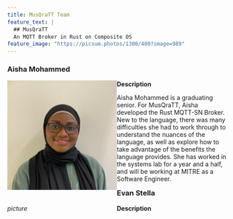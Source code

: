 ```yaml
--- 
title: MusQraTT Team
feature_text: |
  ## MusQraTT
  An MQTT Broker in Rust on Composite OS
feature_image: "https://picsum.photos/1300/400?image=989"
---
```


### Aisha Mohammed
<div class="row">
  <div class="column" style="float: left; width: 50%;">
    <!-- Picture -->
    <img src="/assets/logos/aisha.jpeg"
     alt="Aisha's image"
     style="float: left; margin-right: 10px;" />
  </div>
  <div class="column" style="float: left; width: 50%;">
    <!-- Description -->
    <strong>Description</strong><br>
    <p>Aisha Mohammed is a graduating senior. For MusQraTT, Aisha developed the Rust MQTT-SN Broker. New to the language, there was many difficulties she had to work through to understand the nuances of the language, as well as explore how to take advantage of the benefits the language provides. She has worked in the systems lab for a year and a half, and will be working at MITRE as a Software Engineer.
    </p>
  </div>
</div>

### Evan Stella
<div class="row">
  <div class="column" style="float: left; width: 50%;">
    <!-- Picture -->
    <em>picture</em>
  </div>
  <div class="column" style="float: left; width: 50%;">
    <!-- Description -->
    <strong>Description</strong>
  </div>
</div>